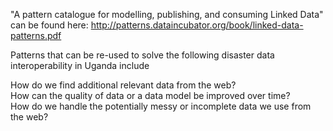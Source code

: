 "A pattern catalogue for modelling, publishing, and consuming Linked Data" can be found here: http://patterns.dataincubator.org/book/linked-data-patterns.pdf


Patterns that can be re-used to  solve the following disaster data interoperability in Uganda include

How do we find additional relevant data from the web? <br/>
How can the quality of data or a data model be improved over time?<br/>
How do we handle the potentially messy or incomplete data we use from the web?
 
